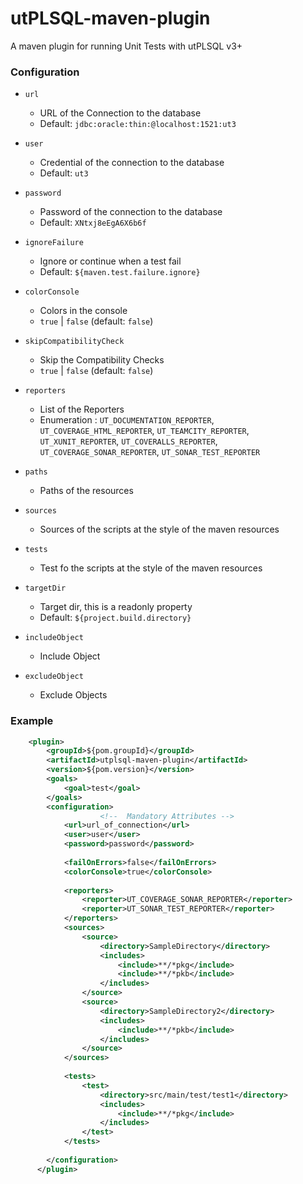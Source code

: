 # utPLSQL-maven-plugin
A maven plugin for running Unit Tests with utPLSQL v3+


### Configuration

* `url`
  * URL of the Connection to the database
  * Default: `jdbc:oracle:thin:@localhost:1521:ut3`
* `user`
  * Credential of the connection to the database
  * Default: `ut3`
* `password`
  * Password of the connection to the database
  * Default: `XNtxj8eEgA6X6b6f`
* `ignoreFailure`
  * Ignore or continue when a test fail
  * Default: `${maven.test.failure.ignore}`
* `colorConsole`
  * Colors in the console
  * `true` | `false` (default: `false`)
* `skipCompatibilityCheck`
  * Skip the Compatibility Checks
  * `true` | `false` (default: `false`)
* `reporters`
  * List of the Reporters
  * Enumeration : `UT_DOCUMENTATION_REPORTER`, `UT_COVERAGE_HTML_REPORTER`, `UT_TEAMCITY_REPORTER`, `UT_XUNIT_REPORTER`, `UT_COVERALLS_REPORTER`, `UT_COVERAGE_SONAR_REPORTER`,  `UT_SONAR_TEST_REPORTER` 
  
* `paths`
  * Paths of the resources
* `sources`
  * Sources of the scripts at the style of the maven resources
* `tests`
  * Test fo the scripts at the style of the maven resources
* `targetDir`
  * Target dir, this is a readonly property
  * Default: `${project.build.directory}`
* `includeObject`
  * Include Object
* `excludeObject`
  * Exclude Objects



### Example
```xml
	<plugin>
		<groupId>${pom.groupId}</groupId>
		<artifactId>utplsql-maven-plugin</artifactId>
		<version>${pom.version}</version>
        <goals>
            <goal>test</goal>
        </goals>
        <configuration>
                	<!--  Mandatory Attributes -->
			<url>url_of_connection</url>
			<user>user</user>
			<password>password</password>
                	
			<failOnErrors>false</failOnErrors>
			<colorConsole>true</colorConsole>
					
			<reporters>
				<reporter>UT_COVERAGE_SONAR_REPORTER</reporter>
				<reporter>UT_SONAR_TEST_REPORTER</reporter>
			</reporters>
			<sources>
				<source>
					<directory>SampleDirectory</directory>
					<includes>
						<include>**/*pkg</include>
						<include>**/*pkb</include>
					</includes>
            	</source>
				<source>
					<directory>SampleDirectory2</directory>
					<includes>
						<include>**/*pkb</include>
					</includes>
				</source>
			</sources>
			
			<tests>
				<test>
					<directory>src/main/test/test1</directory>
					<includes>
						<include>**/*pkg</include>
					</includes>
				</test>
			</tests>
                    
        </configuration>
      </plugin>
```
